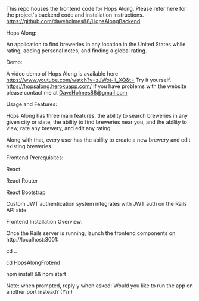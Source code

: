 This repo houses the frontend code for Hops Along. Please refer here for the project's backend code and installation instructions. https://github.com/daveholmes88/HopsAlongBackend

Hops Along:

An application to find breweries in any location in the United States while rating, adding personal notes, and finding a global rating. 

Demo:

A video demo of Hops Along is available here https://www.youtube.com/watch?v=zJWot-iI_XQ&t=
Try it yourself. https://hopsalong.herokuapp.com/
If you have problems with the website please contact me at DaveHolmes88@gmail.com

Usage and Features:

Hops Along has three main features, the ability to search breweries in any given city or state, the ability to find breweries near you, and the ability to view, rate any brewery, and edit any rating.

Along with that, every user has the ability to create a new brewery and edit existing breweries.

Frontend Prerequisites:

React

React Router

React Bootstrap

Custom JWT authentication system integrates with JWT auth on the Rails API side.


Frontend Installation Overview:

Once the Rails server is running, launch the frontend components on http://localhost:3001:

cd ..

cd HopsAlongFrotend

npm install && npm start

Note: when prompted, reply y when asked: Would you like to run the app on another port instead? (Y/n)  


